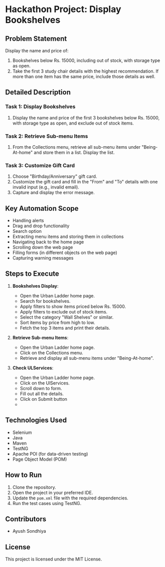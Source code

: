 # Hackathon Project: Display Bookshelves

## Problem Statement
Display the name and price of:
1. Bookshelves below Rs. 15000, including out of stock, with storage type as open.
2. Take the first 3 study chair details with the highest recommendation. If more than one item has the same price, include those details as well.

## Detailed Description
### Task 1: Display Bookshelves
1. Display the name and price of the first 3 bookshelves below Rs. 15000, with storage type as open, and exclude out of stock items.

### Task 2: Retrieve Sub-menu Items
1. From the Collections menu, retrieve all sub-menu items under "Being-At-home" and store them in a list. Display the list.

### Task 3: Customize Gift Card
1. Choose "Birthday/Anniversary" gift card.
2. Customize the gift card and fill in the "From" and "To" details with one invalid input (e.g., invalid email).
3. Capture and display the error message.

## Key Automation Scope
- Handling alerts
- Drag and drop functionality
- Search option
- Extracting menu items and storing them in collections
- Navigating back to the home page
- Scrolling down the web page
- Filling forms (in different objects on the web page)
- Capturing warning messages

## Steps to Execute
1. **Bookshelves Display**:
   - Open the Urban Ladder home page.
   - Search for bookshelves.
   - Apply filters to show items priced below Rs. 15000.
   - Apply filters to exclude out of stock items.
   - Select the category "Wall Shelves" or similar.
   - Sort items by price from high to low.
   - Fetch the top 3 items and print their details.

2. **Retrieve Sub-menu Items**:
   - Open the Urban Ladder home page.
   - Click on the Collections menu.
   - Retrieve and display all sub-menu items under "Being-At-home".

3. **Check ULServices**:
   - Open the Urban Ladder home page.
   - Click on the UlServices.
   - Scroll down to form.
   - Fill out all the details.
   - Click on Submit button
   - 
## Technologies Used
- Selenium
- Java
- Maven
- TestNG
- Apache POI (for data-driven testing)
- Page Object Model (POM)

## How to Run
1. Clone the repository.
2. Open the project in your preferred IDE.
3. Update the `pom.xml` file with the required dependencies.
4. Run the test cases using TestNG.

## Contributors
- Ayush Sondhiya

## License
This project is licensed under the MIT License.
